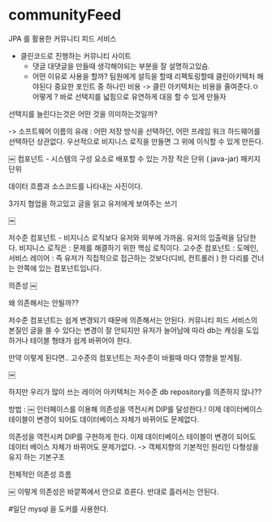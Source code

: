 # communityFeed
JPA 를 활용한 커뮤니티 피드 서비스

* 클린코드로 진행하는 커뮤니티 사이트 
  * 댓글 대댓글을 만들때 생각해야되는 부분을 잘 설명하고있슴.
  * 어떤 이유로 사용을 할까?
    팀원에게 설득을 할때 리펙토링할때 클린아키텍처 해야된다
    중요한 포인트 중 하나인 비용
    -> 클린 아키텍처는 비용을 줄여준다.ㅇ
    어떻게 ? 바로 선택지를 넓힘으로 유연하게 대응 할 수 있게 만들자

선택지를 늘린다는것은 어떤 것을 의미하는것일까?

-> 소프트웨어 이름의 유래 :
어떤 저장 방식을 선택하던, 어떤 프레임 워크 하드웨어를 선택하던 상관없다.
우선적으로 비지니스 로직을 만들면 그 위에 이식할 수 있게 만든다.

￼
컴포넌트 - 시스템의 구성 요소로 배포할 수 있는 가장 작은 단위 ( java-jar)
패키지 단위

데이터 흐름과 소스코드를 나타내는 사진이다.

3가지 협업을 하고있고 글을 읽고  유저에게 보여주는 쓰기

￼

저수준 컴포넌트 - 비지니스 로직보다 유저와 외부에 가까움. 유저의 입출력을 담당한다.
비지니스 로직은 : 문제를 해결하기 위한 핵심 로직이다.
고수준 컴포넌트 : 도메인, 서비스 레이어 : 즉 유저가 직접적으로 접근하는 것보다(디비, 컨트롤러 ) 한 다리를 건너는 안쪽에 있는 컴포넌트입니다.


의존성
￼

왜 의존해서는 안될까??

저수준 컴포넌트는 쉽게 변경되기 때문에 의존해서는 안된다.
커뮤니티 피드 서비스의 본질인 글을 쓸 수 있다는 변경이 잘 안되지만
유저가 늘어남에 따라 db는 캐싱을 도입하거나 테이블 형태가 쉽게 바뀌어야 한다.

만약 이렇게 된다면.. 고수준의 컴포넌트는 저수준이 바뀔때 마다 영향을 받게됨.

￼

하지만 우리가 많이 쓰는 레이어 아키텍처는 저수준 db repository를 의존하지 않나??


방법 :
￼
인터페이스를 이용해 의존성을 역전시켜 DIP를 달성한다.!
이제 데이터베이스 테이블이 변경이 되어도 데이터베이스 자체가 바뀌어도 문제없다.

의존성을 역전시켜 DIP를 구현하게 한다.
이제 데이터베이스 테이블이 변경이 되어도 데이터 베이스 자체가 바뀌어도 문제가없다.
-> 객체지향의 기본적인 원리인 다형성을 유지 하는 기본구조

전체적인 의존성 흐름

￼
이렇게 의존성은 바깥쪽에서 안으로 흐른다. 반대로 흘러서는 안된다.


#일단 mysql 을 도커를 사용한다. 
